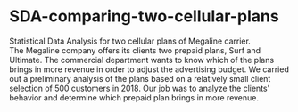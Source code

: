 # SDA-comparing-two-cellular-plans
Statistical Data Analysis for two cellular plans of Megaline carrier.  
The Megaline company offers its clients two prepaid plans, Surf and Ultimate. The commercial department wants to know which of the plans brings in more 
revenue in order to adjust the advertising budget.
We carried out a preliminary analysis of the plans based on a relatively small client selection of 500 customers in 2018. 
Our job was to analyze the clients' behavior and determine which prepaid plan brings in more revenue.
